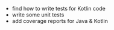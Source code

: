 * find how to write tests for Kotlin code
* write some unit tests
* add coverage reports for Java & Kotlin
